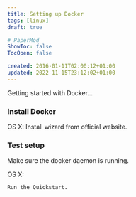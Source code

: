```yaml
---
title: Setting up Docker
tags: [linux]
draft: true

# PaperMod
ShowToc: false
TocOpen: false

created: 2016-01-11T02:00:12+01:00
updated: 2022-11-15T23:12:02+01:00
---
```


Getting started with Docker...



### Install Docker

OS X: Install wizard from official website.

### Test setup

Make sure the docker daemon is running.

OS X:

    Run the Quickstart.

    
